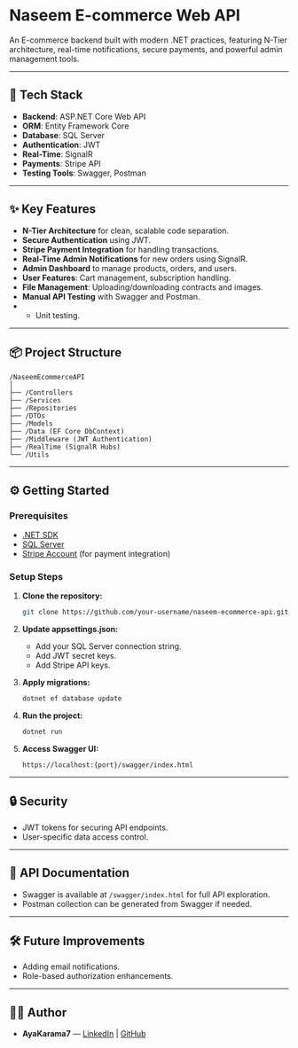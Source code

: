 # Naseem E-commerce Web API

An E-commerce backend built with modern .NET practices, featuring N-Tier architecture, real-time notifications, secure payments, and powerful admin management tools.

---

## 🚀 Tech Stack

- **Backend**: ASP.NET Core Web API  
- **ORM**: Entity Framework Core  
- **Database**: SQL Server  
- **Authentication**: JWT  
- **Real-Time**: SignalR  
- **Payments**: Stripe API  
- **Testing Tools**: Swagger, Postman

---

## ✨ Key Features

- **N-Tier Architecture** for clean, scalable code separation.
- **Secure Authentication** using JWT.
- **Stripe Payment Integration** for handling transactions.
- **Real-Time Admin Notifications** for new orders using SignalR.
- **Admin Dashboard** to manage products, orders, and users.
- **User Features**: Cart management, subscription handling.
- **File Management**: Uploading/downloading contracts and images.
- **Manual API Testing** with Swagger and Postman.
- - Unit testing.

---

## 📦 Project Structure

```
/NaseemEcommerceAPI
│
├── /Controllers
├── /Services
├── /Repositories
├── /DTOs
├── /Models
├── /Data (EF Core DbContext)
├── /Middleware (JWT Authentication)
├── /RealTime (SignalR Hubs)
└── /Utils
```

---

## ⚙️ Getting Started

### Prerequisites

- [.NET SDK](https://dotnet.microsoft.com/en-us/download/dotnet/)
- [SQL Server](https://www.microsoft.com/en-us/sql-server/sql-server-downloads)
- [Stripe Account](https://stripe.com/) (for payment integration)

### Setup Steps

1. **Clone the repository:**
   ```bash
   git clone https://github.com/your-username/naseem-ecommerce-api.git
   ```

2. **Update appsettings.json:**
   - Add your SQL Server connection string.
   - Add JWT secret keys.
   - Add Stripe API keys.

3. **Apply migrations:**
   ```bash
   dotnet ef database update
   ```

4. **Run the project:**
   ```bash
   dotnet run
   ```

5. **Access Swagger UI:**
   ```
   https://localhost:{port}/swagger/index.html
   ```

---

## 🔒 Security

- JWT tokens for securing API endpoints.
- User-specific data access control.

---

## 📜 API Documentation

- Swagger is available at `/swagger/index.html` for full API exploration.
- Postman collection can be generated from Swagger if needed.

---

## 🛠️ Future Improvements

- Adding email notifications.
- Role-based authorization enhancements.

---

## 🧑‍💻 Author

- **AyaKarama7** — [LinkedIn](#) | [GitHub](#)
